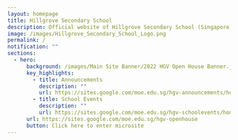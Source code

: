 ```yaml
---
layout: homepage
title: Hillgrove Secondary School
description: Official website of Hillgrove Secondary School (Singapore)
image: /images/Hillgrove_Secondary_School_Logo.png
permalink: /
notification: ""
sections:
  - hero:
      background: /images/Main Site Banner/2022 HGV Open House Banner.jpg
      key_highlights:
        - title: Announcements
          description: ""
          url: https://sites.google.com/moe.edu.sg/hgv-announcements/home
        - title: School Events
          description: ""
          url: https://sites.google.com/moe.edu.sg/hgv-schoolevents/home
      url: https://sites.google.com/moe.edu.sg/hgv-openhouse
      button: Click here to enter microsite
---
```

